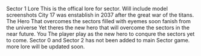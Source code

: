 Sector 1 Lore
This is the offical lore for sector. Will include model screenshots
City 17 was enstablish in 2037 after the great war of the titans. The Hero That overcomes the sectors filled with eyemes soon fanish from the universe
Yet theres the new hero that will overcome the sectors in the near future. You The player play as the new hero to conqure the sectors yet to come. 
Sector 0 and Sector 2 has not been added to main Sector game. more lore will be updated soon.
